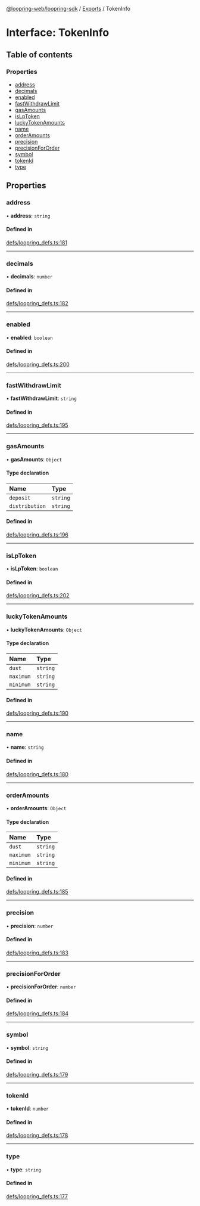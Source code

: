 [@loopring-web/loopring-sdk](../README.md) / [Exports](../modules.md) / TokenInfo

# Interface: TokenInfo

## Table of contents

### Properties

- [address](TokenInfo.md#address)
- [decimals](TokenInfo.md#decimals)
- [enabled](TokenInfo.md#enabled)
- [fastWithdrawLimit](TokenInfo.md#fastwithdrawlimit)
- [gasAmounts](TokenInfo.md#gasamounts)
- [isLpToken](TokenInfo.md#islptoken)
- [luckyTokenAmounts](TokenInfo.md#luckytokenamounts)
- [name](TokenInfo.md#name)
- [orderAmounts](TokenInfo.md#orderamounts)
- [precision](TokenInfo.md#precision)
- [precisionForOrder](TokenInfo.md#precisionfororder)
- [symbol](TokenInfo.md#symbol)
- [tokenId](TokenInfo.md#tokenid)
- [type](TokenInfo.md#type)

## Properties

### address

• **address**: `string`

#### Defined in

[defs/loopring_defs.ts:181](https://github.com/Loopring/loopring_sdk/blob/c031084/src/defs/loopring_defs.ts#L181)

___

### decimals

• **decimals**: `number`

#### Defined in

[defs/loopring_defs.ts:182](https://github.com/Loopring/loopring_sdk/blob/c031084/src/defs/loopring_defs.ts#L182)

___

### enabled

• **enabled**: `boolean`

#### Defined in

[defs/loopring_defs.ts:200](https://github.com/Loopring/loopring_sdk/blob/c031084/src/defs/loopring_defs.ts#L200)

___

### fastWithdrawLimit

• **fastWithdrawLimit**: `string`

#### Defined in

[defs/loopring_defs.ts:195](https://github.com/Loopring/loopring_sdk/blob/c031084/src/defs/loopring_defs.ts#L195)

___

### gasAmounts

• **gasAmounts**: `Object`

#### Type declaration

| Name | Type |
| :------ | :------ |
| `deposit` | `string` |
| `distribution` | `string` |

#### Defined in

[defs/loopring_defs.ts:196](https://github.com/Loopring/loopring_sdk/blob/c031084/src/defs/loopring_defs.ts#L196)

___

### isLpToken

• **isLpToken**: `boolean`

#### Defined in

[defs/loopring_defs.ts:202](https://github.com/Loopring/loopring_sdk/blob/c031084/src/defs/loopring_defs.ts#L202)

___

### luckyTokenAmounts

• **luckyTokenAmounts**: `Object`

#### Type declaration

| Name | Type |
| :------ | :------ |
| `dust` | `string` |
| `maximum` | `string` |
| `minimum` | `string` |

#### Defined in

[defs/loopring_defs.ts:190](https://github.com/Loopring/loopring_sdk/blob/c031084/src/defs/loopring_defs.ts#L190)

___

### name

• **name**: `string`

#### Defined in

[defs/loopring_defs.ts:180](https://github.com/Loopring/loopring_sdk/blob/c031084/src/defs/loopring_defs.ts#L180)

___

### orderAmounts

• **orderAmounts**: `Object`

#### Type declaration

| Name | Type |
| :------ | :------ |
| `dust` | `string` |
| `maximum` | `string` |
| `minimum` | `string` |

#### Defined in

[defs/loopring_defs.ts:185](https://github.com/Loopring/loopring_sdk/blob/c031084/src/defs/loopring_defs.ts#L185)

___

### precision

• **precision**: `number`

#### Defined in

[defs/loopring_defs.ts:183](https://github.com/Loopring/loopring_sdk/blob/c031084/src/defs/loopring_defs.ts#L183)

___

### precisionForOrder

• **precisionForOrder**: `number`

#### Defined in

[defs/loopring_defs.ts:184](https://github.com/Loopring/loopring_sdk/blob/c031084/src/defs/loopring_defs.ts#L184)

___

### symbol

• **symbol**: `string`

#### Defined in

[defs/loopring_defs.ts:179](https://github.com/Loopring/loopring_sdk/blob/c031084/src/defs/loopring_defs.ts#L179)

___

### tokenId

• **tokenId**: `number`

#### Defined in

[defs/loopring_defs.ts:178](https://github.com/Loopring/loopring_sdk/blob/c031084/src/defs/loopring_defs.ts#L178)

___

### type

• **type**: `string`

#### Defined in

[defs/loopring_defs.ts:177](https://github.com/Loopring/loopring_sdk/blob/c031084/src/defs/loopring_defs.ts#L177)
